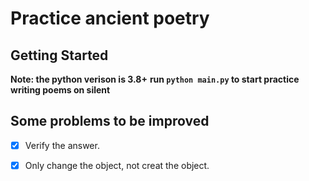 # Practice ancient poetry
## Getting Started
**Note: the python verison is 3.8+**
**run `python main.py` to start practice writing poems on silent**

## Some problems to be improved
- [x] Verify the answer.

- [x] Only change the object, not creat the object.

